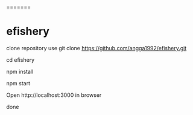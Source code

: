 
=======
# efishery
clone repository use git clone https://github.com/angga1992/efishery.git

cd efishery

npm install

npm start

Open http://localhost:3000 in browser

done
